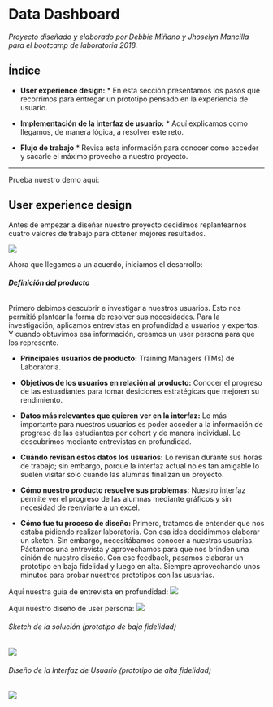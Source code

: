 # Data Dashboard
_Proyecto diseñado y elaborado por Debbie Miñano y Jhoselyn Mancilla para el  bootcamp de laboratoria 2018._

## Índice

* **User experience design:** * En esta sección presentamos los pasos que recorrimos para  entregar un prototipo pensado en la experiencia de usuario.

* **Implementación de la interfaz de usuario:** * Aquí explicamos como llegamos, de manera lógica, a resolver este reto.

* **Flujo de trabajo** * Revisa esta información para conocer como acceder y sacarle el máximo provecho a nuestro proyecto.

***
Prueba nuestro demo aquí:

## User experience design

Antes de empezar a diseñar nuestro proyecto decidimos replantearnos cuatro valores de trabajo para obtener mejores resultados.

![](https://fotos.subefotos.com/e346256a8614733b66a66d58759b5018o.jpg)

Ahora que llegamos a un acuerdo, iniciamos el desarrollo:

###### **Definición del producto**

Primero debimos descubrir e investigar a nuestros usuarios. Esto nos permitió plantear la forma de resolver sus necesidades. Para la investigación, aplicamos entrevistas en profundidad a usuarios y expertos. Y cuando obtuvimos esa información, creamos un user persona para que los represente.

- **Principales usuarios de producto:** Training Managers (TMs) de Laboratoria.

- **Objetivos de los usuarios en relación al producto:** Conocer el progreso de las estuadiantes para tomar desiciones estratégicas que mejoren su rendimiento.  

- **Datos más relevantes que quieren ver en la interfaz:** Lo más importante para nuestros usuarios es poder acceder a la información de progreso de las estudiantes por cohort y de manera individual. Lo descubrimos mediante entrevistas en profundidad.

- **Cuándo revisan estos datos los usuarios:** Lo revisan durante sus horas de trabajo; sin embargo, porque la interfaz actual no es tan amigable lo suelen visitar solo cuando las alumnas finalizan un proyecto.

- **Cómo nuestro producto resuelve sus problemas:** Nuestro interfaz permite ver el progreso de las alumnas mediante gráficos y sin necesidad de reenviarte a un excel.

- **Cómo fue tu proceso de diseño:** Primero, tratamos de entender que nos estaba pidiendo realizar laboratoria. Con esa idea decidimmos elaborar un sketch. Sin embargo, necesitábamos conocer a nuestras usuarias. Páctamos una entrevista y aprovechamos para que nos brinden una oinión de nuestro diseño. Con ese feedback, pasamos elaborar un prototipo en baja fidelidad y luego en alta. Siempre aprovechando unos minutos para probar nuestros prototipos con las usuarias.

Aquí nuestra guía de entrevista en profundidad:
![](https://fotos.subefotos.com/5f24f9222e513f2414e442b7b04ea5f5o.jpg)

Aquí nuestro diseño de user persona:
![](https://fotos.subefotos.com/e2dfdaf8e9850d4ac6c94d9d43472545o.jpg)

###### *Sketch de la solución (prototipo de baja fidelidad)*
![](https://fotos.subefotos.com/18627f3a20293e5c5586327118217c5fo.jpg)

###### *Diseño de la Interfaz de Usuario (prototipo de alta fidelidad)*
![](https://fotos.subefotos.com/f455bb7a76864ea2fcebf60e4e3ee6b8o.png)